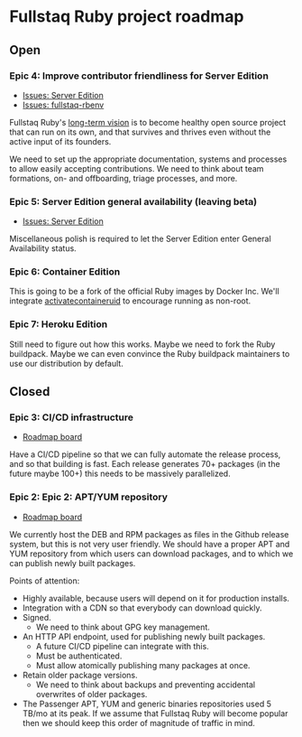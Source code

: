 # Fullstaq Ruby project roadmap

## Open

### Epic 4: Improve contributor friendliness for Server Edition

 * [Issues: Server Edition](https://github.com/fullstaq-labs/fullstaq-ruby-server-edition/milestone/3)
 * [Issues: fullstaq-rbenv](https://github.com/fullstaq-labs/fullstaq-rbenv/milestone/1)

Fullstaq Ruby's [long-term vision](https://www.joyfulbikeshedding.com/blog/2020-05-15-why-fullstaq-ruby.html) is to become healthy open source project that can run on its own, and that survives and thrives even without the active input of its founders.

We need to set up the appropriate documentation, systems and processes to allow easily accepting contributions. We need to think about team formations, on- and offboarding, triage processes, and more.

### Epic 5: Server Edition general availability (leaving beta)

 * [Issues: Server Edition](https://github.com/fullstaq-labs/fullstaq-ruby-server-edition/milestone/1)

Miscellaneous polish is required to let the Server Edition enter General Availability status.

### Epic 6: Container Edition

This is going to be a fork of the official Ruby images by Docker Inc. We'll integrate [activatecontaineruid](https://github.com/fullstaq-labs/activatecontaineruid) to encourage running as non-root.

### Epic 7: Heroku Edition

Still need to figure out how this works. Maybe we need to fork the Ruby buildpack. Maybe we can even convince the Ruby buildpack maintainers to use our distribution by default.

## Closed

### Epic 3: CI/CD infrastructure

 * [Roadmap board](https://github.com/fullstaq-labs/fullstaq-ruby-umbrella/projects/2)

Have a CI/CD pipeline so that we can fully automate the release process, and so that building is fast. Each release generates 70+ packages (in the future maybe 100+) this needs to be massively parallelized.

### Epic 2: Epic 2: APT/YUM repository

 * [Roadmap board](https://github.com/fullstaq-labs/fullstaq-ruby-umbrella/projects/1)

We currently host the DEB and RPM packages as files in the Github release system, but this is not very user friendly. We should have a proper APT and YUM repository from which users can download packages, and to which we can publish newly built packages.

Points of attention:

 * Highly available, because users will depend on it for production installs.
 * Integration with a CDN so that everybody can download quickly.
 * Signed. 
   - We need to think about GPG key management.
 * An HTTP API endpoint, used for publishing newly built packages.
   - A future CI/CD pipeline can integrate with this.
   - Must be authenticated.
   - Must allow atomically publishing many packages at once.
 * Retain older package versions.
   - We need to think about backups and preventing accidental overwrites of older packages.
 * The Passenger APT, YUM and generic binaries repositories used 5 TB/mo at its peak. If we assume that Fullstaq Ruby will become popular then we should keep this order of magnitude of traffic in mind.
